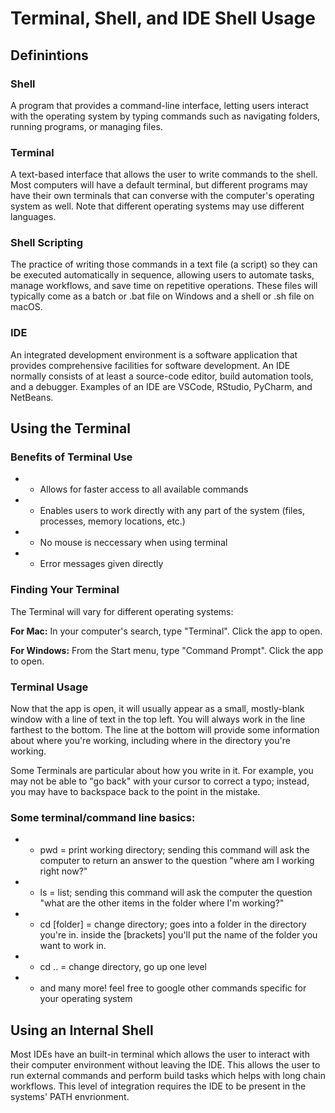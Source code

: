 # Terminal, Shell, and IDE Shell Usage

## Definintions
### Shell 
A program that provides a command-line interface, letting users interact with the operating system by typing commands such as navigating folders, running programs, or managing files.

### Terminal
A text-based interface that allows the user to write commands to the shell. Most computers will have a default terminal, but different programs may have their own terminals that can converse with the computer's operating system as well. Note that different operating systems may use different languages. 

### Shell Scripting
The practice of writing those commands in a text file (a script) so they can be executed automatically in sequence, allowing users to automate tasks, manage workflows, and save time on repetitive operations. These files will typically come as a batch or .bat file on Windows and a shell or .sh file on macOS. 

### IDE
An integrated development environment is a software application that provides comprehensive facilities for software development. An IDE normally consists of at least a source-code editor, build automation tools, and a debugger. Examples of an IDE are VSCode, RStudio, PyCharm, and NetBeans.

## Using the Terminal
### Benefits of Terminal Use
- * Allows for faster access to all available commands
- * Enables users to work directly with any part of the system (files, processes, memory locations, etc.)
- * No mouse is neccessary when using terminal
- * Error messages given directly

### Finding Your Terminal
The Terminal will vary for different operating systems: 

**For Mac:** In your computer's search, type "Terminal". Click the app to open.

**For Windows:** From the Start menu, type "Command Prompt". Click the app to open.

### Terminal Usage
Now that the app is open, it will usually appear as a small, mostly-blank window with a line of text in the top left. You will always work in the line farthest to the bottom. The line at the bottom will provide some information about where you're working, including where in the directory you're working. 

Some Terminals are particular about how you write in it. For example, you may not be able to "go back" with your cursor to correct a typo; instead, you may have to backspace back to the point in the mistake.

### Some terminal/command line basics:
- * pwd = print working directory; sending this command will ask the computer to return an answer to the question "where am I working right now?"
- * ls = list; sending this command will ask the computer the question "what are the other items in the folder where I'm working?"
- * cd [folder] = change directory; goes into a folder in the directory you're in. inside the [brackets] you'll put the name of the folder you want to work in.
- * cd .. = change directory, go up one level

- * and many more! feel free to google other commands specific for your operating system

## Using an Internal Shell
Most IDEs have an built-in terminal which allows the user to interact with their computer environment without leaving the IDE. This allows the user to run external commands and perform build tasks which helps with long chain workflows. This level of integration requires the IDE to be present in the systems' PATH envrionment. 